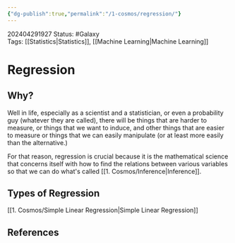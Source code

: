 ```yaml
---
{"dg-publish":true,"permalink":"/1-cosmos/regression/"}
---
```



202404291927
Status: #Galaxy  
Tags: [[Statistics\|Statistics]], [[Machine Learning\|Machine Learning]]
# Regression
## Why?
Well in life, especially as a scientist and a statistician, or even a probability guy (whatever they are called), there will be things that are harder to measure, or things that we want to induce, and other things that are easier to measure or things that we can easily manipulate (or at least more easily than the alternative.) 

For that reason, regression is crucial because it is the mathematical science that concerns itself with how to find the relations between various variables so that we can do what's called [[1. Cosmos/Inference\|Inference]].

## Types of Regression
[[1. Cosmos/Simple Linear Regression\|Simple Linear Regression]]


## References
